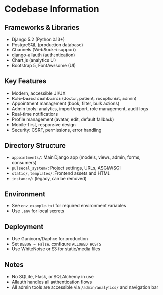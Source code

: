 # Codebase Information

## Frameworks & Libraries
- Django 5.2 (Python 3.13+)
- PostgreSQL (production database)
- Channels (WebSocket support)
- django-allauth (authentication)
- Chart.js (analytics UI)
- Bootstrap 5, FontAwesome (UI)

## Key Features
- Modern, accessible UI/UX
- Role-based dashboards (doctor, patient, receptionist, admin)
- Appointment management (book, filter, bulk actions)
- Admin tools: analytics, import/export, role management, audit logs
- Real-time notifications
- Profile management (avatar, edit, default fallback)
- Mobile-first, responsive design
- Security: CSRF, permissions, error handling

## Directory Structure
- `appointments/`: Main Django app (models, views, admin, forms, consumers)
- `pulsecal_system/`: Project settings, URLs, ASGI/WSGI
- `static/`, `templates/`: Frontend assets and HTML
- `instance/`: (legacy, can be removed)

## Environment
- See `env_example.txt` for required environment variables
- Use `.env` for local secrets

## Deployment
- Use Gunicorn/Daphne for production
- Set `DEBUG = False`, configure `ALLOWED_HOSTS`
- Use WhiteNoise or S3 for static/media files

## Notes
- No SQLite, Flask, or SQLAlchemy in use
- Allauth handles all authentication flows
- All admin tools are accessible via `/admin/analytics/` and navigation bar 